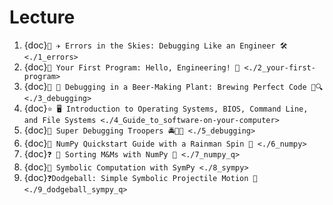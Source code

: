 # Lecture
1. {doc}`📝 ✈️ Errors in the Skies: Debugging Like an Engineer 🛠️ <./1_errors>`
2. {doc}`📝 Your First Program: Hello, Engineering! 🚀 <./2_your-first-program>`
3. {doc}`📝 🍺 Debugging in a Beer-Making Plant: Brewing Perfect Code 🐛🔍 <./3_debugging>`
4. {doc}`⭐ 🖥️ Introduction to Operating Systems, BIOS, Command Line, and File Systems <./4_Guide_to_software-on-your-computer>`
5. {doc}`📝 Super Debugging Troopers 🚔🐱‍👤 <./5_debugging>`
6. {doc}`📝 NumPy Quickstart Guide with a Rainman Spin 🌟 <./6_numpy>`
7. {doc}`❓ 🍬 Sorting M&Ms with NumPy 🍬 <./7_numpy_q>`
8. {doc}`📝 Symbolic Computation with SymPy <./8_sympy>`
9. {doc}`❓Dodgeball: Simple Symbolic Projectile Motion 🏀 <./9_dodgeball_sympy_q>`